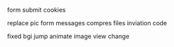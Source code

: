 form submit cookies

replace pic
form messages
compres files
inviation code

fixed bgi jump
animate image view change
